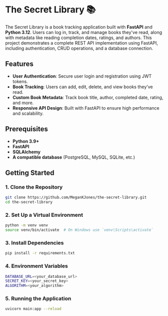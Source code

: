 # The Secret Library 📚

The Secret Library is a book tracking application built with **FastAPI** and **Python 3.12**. Users can log in, track, 
and manage books they've read, along with metadata like reading completion dates, ratings, and authors. This project 
demonstrates a complete REST API implementation using FastAPI, including authentication, CRUD operations, and a 
database connection.

## Features

- **User Authentication**: Secure user login and registration using JWT tokens.
- **Book Tracking**: Users can add, edit, delete, and view books they’ve read.
- **Custom Book Metadata**: Track book title, author, completed date, rating, and more.
- **Responsive API Design**: Built with FastAPI to ensure high performance and scalability.
  
## Prerequisites

- **Python 3.9+**
- **FastAPI**
- **SQLAlchemy**
- **A compatible database** (PostgreSQL, MySQL, SQLite, etc.)

## Getting Started

### 1. Clone the Repository
```bash
git clone https://github.com/MeganKJones/the-secret-library.git
cd the-secret-library
```

### 2. Set Up a Virtual Environment
```bash
python -m venv venv
source venv/bin/activate  # On Windows use `venv\Scripts\activate`
```

### 3. Install Dependencies
```bash
pip install -r requirements.txt
```
### 4. Environment Variables
```bash
DATABASE_URL=<your_database_url>
SECRET_KEY=<your_secret_key>
ALGORITHM=<your_algorithm>
```

### 5. Running the Application
```bash
uvicorn main:app --reload
```
